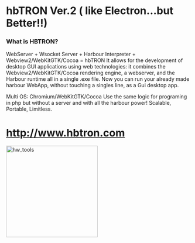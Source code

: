 # hbTRON Ver.2 ( like Electron...but Better!!)
### What is HBTRON?
WebServer + Wsocket Server + Harbour Interpreter + Webview2/WebKitGTK/Cocoa = hbTRON
 It allows for the development of desktop GUI applications using web technologies:
 it combines the Webview2/WebKitGTK/Cocoa rendering engine, a webserver, and the Harbour runtime all in a single .exe file.
 Now you can run your already made harbour WebApp, without touching a singles line, as a Gui desktop app.

 Multi OS: Chromium/WebKitGTK/Cocoa
 Use the same logic for programing in php but without a server and with all the harbour power!
 Scalable, Portable, Limitless.
# http://www.hbtron.com
<img src="http://www.hbtron.com/hwtools512.png" width="250" title="hw_tools">
